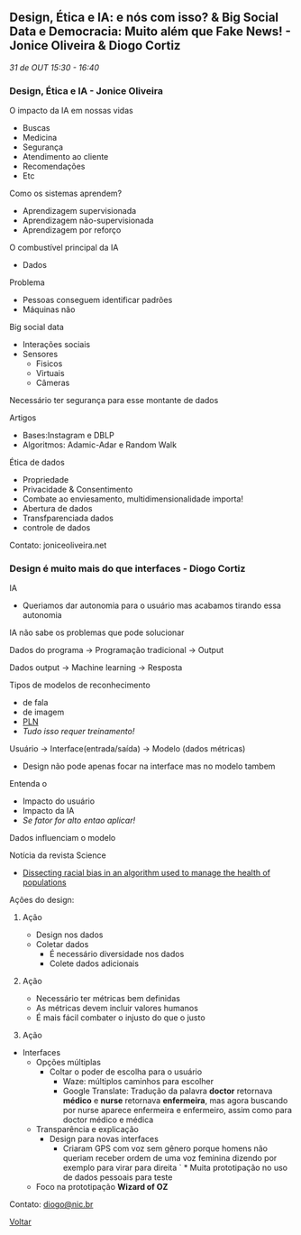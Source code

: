 
## Design, Ética e IA: e nós com isso? & Big Social Data e Democracia: Muito além que Fake News! - Jonice Oliveira & Diogo Cortiz
_31 de OUT 15:30 - 16:40_

### Design, Ética e IA - Jonice Oliveira

O impacto da IA em nossas vidas
* Buscas
* Medicina
* Segurança
* Atendimento ao cliente
* Recomendações
* Etc

Como os sistemas aprendem?
* Aprendizagem supervisionada
* Aprendizagem não-supervisionada
* Aprendizagem por reforço

O combustível principal da IA
* Dados

Problema
* Pessoas conseguem identificar padrões
* Máquinas não

Big social data
* Interações sociais
* Sensores
    * Fisicos
    * Virtuais
    * Câmeras

Necessário ter segurança para esse montante de dados

Artigos
* Bases:Instagram e DBLP
* Algoritmos: Adamic-Adar e Random Walk


Ética de dados
* Propriedade
* Privacidade & Consentimento
* Combate ao enviesamento, multidimensionalidade importa!
* Abertura de dados
* Transfparenciada dados
* controle de dados

Contato: joniceoliveira.net

### Design é muito mais do que interfaces - Diogo Cortiz

IA
* Queriamos dar autonomia para o usuário mas acabamos tirando essa autonomia

IA não sabe os problemas que pode solucionar

Dados do programa -> Programação tradicional -> Output

Dados output -> Machine learning -> Resposta

Tipos de modelos de reconhecimento
* de fala
* de imagem
* [PLN](https://pt.wikipedia.org/wiki/Processamento_de_linguagem_natural)
* *Tudo isso requer treinamento!*

Usuário -> Interface(entrada/saída) -> Modelo (dados métricas)
* Design não pode apenas focar na interface mas no modelo tambem

Entenda o 
* Impacto do usuário
* Impacto da IA
* *Se fator for alto entao aplicar!*

Dados influenciam o modelo

Notícia da revista Science
* [Dissecting racial bias in an algorithm used to manage the health of populations](https://science.sciencemag.org/content/366/6464/447)

Ações do design:
1. Ação
    * Design nos dados
    * Coletar dados
        * É necessário diversidade nos dados
        * Colete dados adicionais
2. Ação
    * Necessário ter métricas bem definidas
    * As métricas devem incluir valores humanos
    * É mais fácil combater o injusto do que o justo


3. Ação
* Interfaces
    * Opções múltiplas
        * Coltar o poder de escolha para o usuário
            * Waze: múltiplos caminhos para escolher
            * Google Translate: Tradução da palavra **doctor** retornava **médico** e **nurse** retornava **enfermeira**, mas agora buscando por nurse aparece enfermeira e enfermeiro, assim como para doctor médico e médica
    * Transparência e explicação
        * Design para novas interfaces
            * Criaram GPS com voz sem gênero porque homens não queriam receber ordem de uma voz feminina dizendo por exemplo para virar para direita
`   * Muita prototipação no uso de dados pessoais para teste 
    * Foco na prototipação **Wizard of OZ**

Contato: diogo@nic.br

[Voltar](/webbr2019)